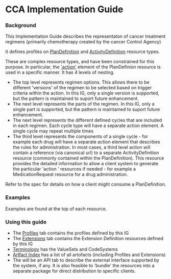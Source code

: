 <!-- index.md {% comment %}
*****************************************************************************************
*                            WARNING: DO NOT EDIT THIS FILE                             *
*                                                                                       *
* This file is generated by SUSHI. Any edits you make to this file will be overwritten. *
*                                                                                       *
* To change the contents of this file, edit the original source file at:                *
* ig-data/input/pagecontent/index.md                                                    *
*****************************************************************************************
{% endcomment %} -->
# CCA Implementation Guide

### Background
This Implementation Guide describes the representaton of cancer treatment regimens (primarily chemotherapy created by the cancer Control Agency)

It defines profiles on [PlanDefinition](http://hl7.org/fhir/plandefinition.html) and [ActivityDefinition](http://hl7.org/fhir/activitydefinition.html) resource types.

These are complex resource types, and have been constrained for this purpose. In particular, the ['action'](http://hl7.org/fhir/plandefinition-definitions.html#PlanDefinition.action) element of the PlanDefinion resource is used in a specific manner. It has 4 levels of nesting.

* The top level represents regimen options. This allows there to be different 'versions' of the regimen to be selected based on trigger criteria within the action. In this IG, only a single version is supported, but the pattern is maintained to suport future enhancement. 
* The next level represents the parts of the regimen. In this IG, only a single part is supported, but the pattern is maintained to suport future enhancement. 
* The next level represents the different defined cycles that are included in each regimen. Each cycle type will have a separate action element. A single cycle may repeat multiple times
* The third level represents the components of a single cycle - for example each drug will have a separate action element that describes the rules for administration. In most cases, a third level action will contain a reference (via canonical url) to a separate ActivityDefinition resource (commonly contained within the PlanDefinition). This resource provides the detailed information to allow a client system to generate the particular 'action ' resources if needed - for example a MedicationRequest resource for a drug administration.

Refer to the spec for details on how a client might consume a PlanDefinition.

### Examples
Examples are found at the top of each resource. 

### Using this guide

* The [Profiles](profiles.html) tab contains the profiles defined by this IG
* The [Extensions](extensions.html) tab contains the Extension Definition resources defined by this IG
* [Terminology]() has the ValueSets and CodeSystems
* [Artfact Index](artifacts.html) has a list of all artofacts (including Profiles and Extensions)
* The will be an API tab to describe the external interface supported by the system, if any. It is also feasible to 'bundle' the resources into a separate package for direct distribution to specific clients.
